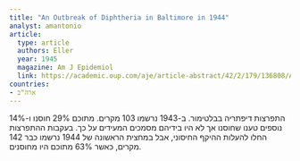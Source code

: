 ```yaml
---
title: "An Outbreak of Diphtheria in Baltimore in 1944"
analyst: amantonio
article:
  type: article
  authors: Eller
  year: 1945
  magazine: Am J Epidemiol
  link: https://academic.oup.com/aje/article-abstract/42/2/179/136808/AN-OUTBREAK-OF-DIPHTHERIA-IN-BALTIMORE-IN-19441
countries:
- ארה"ב
---
```


התפרצות דיפתריה בבלטימור. ב-1943 נרשמו 103 מקרים. מתוכם 29% חוסנו ו-14% נוספים טענו שחוסנו אך לא היו בידיהם מסמכים המעידים על כך.
בעקבות ההתפרצות החלו להעלות ההיקף החיסוני, אבל במחצית הראשונה של 1944 נרשמו כבר 142 מקרים, כאשר 63% מתוכם היו מחוסנים.
